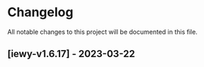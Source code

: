 # Changelog

All notable changes to this project will be documented in this file.

## [iewy-v1.6.17] - 2023-03-22

<!-- generated by git-cliff -->
